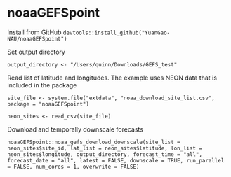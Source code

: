 # noaaGEFSpoint

Install from GitHub
`devtools::install_github("YuanGao-NAU/noaaGEFSpoint")`

Set output directory
 
`output_directory <- "/Users/quinn/Downloads/GEFS_test"`

Read list of latitude and longitudes.  The example uses NEON data that is included in the
package

`site_file <- system.file("extdata", "noaa_download_site_list.csv", package = "noaaGEFSpoint")`

`neon_sites <- read_csv(site_file)`

Download and temporally downscale forecasts

`noaaGEFSpoint::noaa_gefs_download_downscale(site_list = neon_sites$site_id,
                             lat_list = neon_sites$latitude,
                             lon_list = neon_sites$longitude,
                             output_directory,
                             forecast_time = "all",
                             forecast_date = "all",
                             latest = FALSE,
                             downscale = TRUE,
                             run_parallel = FALSE,
                             num_cores = 1,
                             overwrite = FALSE)`

